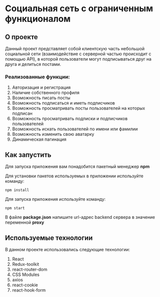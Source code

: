 # Социальная сеть с ограниченным функционалом

## О проекте

Данный проект представляет собой клиентскую часть небольшой
социальной сети (взаимодействие с серверной частью происходит с помощью API), в которой пользователи
могут подписываться друг на друга и делиться постами.

### Реализованные функции:

1. Авторизация и регистрация
2. Наличие собственного профиля
3. Возможность писать посты
4. Возможность подписаться и иметь подписчиков
5. Возможность просматривать посты пользователей на которых подписан
6. Возможность просматривать подписки и подписчиков пользователей 
7. Возможность искать пользователей по имени или фамилии
8. Возможность изменить свою аватарку
9. Динамическая пагинация

## Как запустить

Для запуска приложения вам понадобится пакетный менеджер **npm**

Для установки пакетов используемых в приложении используйте команду: 

```
npm install
```

Для запуска приложения используйте команду:

```
npm start
```

В файле **package.json** напишите url-адрес backend сервера в 
значение переменной **proxy**

## Используемые технологии

В данном проекте использовались следующие технологии: 

1. React
2. Redux-toolkit
3. react-router-dom
4. CSS Modules
5. axios
6. react-cookie
7. react-hook-form
